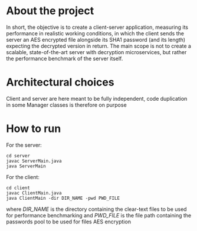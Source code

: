 
# About the project

In short, the objective is to create a client-server application, measuring its performance in realistic working conditions, in which the client sends the server an AES encrypted file alongside its SHA1 password (and its length) expecting the decrypted version in return.
The main scope is not to create a scalable, state-of-the-art server with decryption microservices, but rather the performance benchmark of the server itself.

# Architectural choices

Client and server are here meant to be fully independent, code duplication in some Manager classes is therefore on purpose

# How to run

For the server:
```
cd server
javac ServerMain.java
java ServerMain
```
For the client:
```
cd client
javac ClientMain.java
java ClientMain -dir DIR_NAME -pwd PWD_FILE
```
where *DIR_NAME* is the directory containing the clear-text files to be used for performance benchmarking and *PWD_FILE* is the file path containing the passwords pool to be used for files AES encryption


